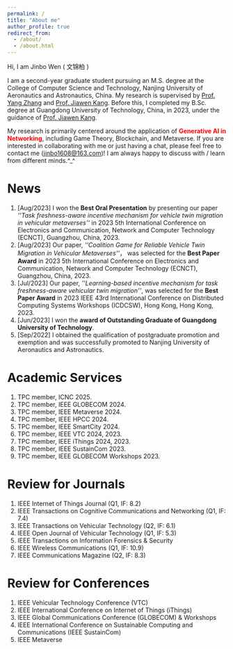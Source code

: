 ```yaml
---
permalink: /
title: "About me"
author_profile: true
redirect_from: 
  - /about/
  - /about.html
---
```


Hi, I am Jinbo Wen ( 文锦柏 )

I am a second-year graduate student pursuing an M.S. degree at the College of Computer Science and Technology, Nanjing University of Aeronautics and Astronautics, China. My research is supervised by [Prof. Yang Zhang](https://faculty.nuaa.edu.cn/yang/zh_CN/index.htm) and [Prof. Jiawen Kang](https://teacher.gdut.edu.cn/kangjiawen/zh_CN/index.htm). Before this, I completed my B.Sc. degree at Guangdong University of Technology, China, in 2023, under the guidance of [Prof. Jiawen Kang](https://teacher.gdut.edu.cn/kangjiawen/zh_CN/index.htm). <!--Currently, I work as a research assistant in [MetaX Lab](https://www.metaxlab.top/).-->

My research is primarily centered around the application of <span style="color:red;">**Generative AI in Networking**</span>, including Game Theory, Blockchain, and Metaverse. If you are interested in collaborating with me or just having a chat, please feel free to contact me (jinbo1608@163.com)! I am always happy to discuss with / learn from different minds.^_^

News
======
1. [Aug/2023] I won the **Best Oral Presentation** by presenting our paper *''Task freshness-aware incentive mechanism for vehicle twin migration in vehicular metaverses''* in 2023 5th International Conference on Electronics and Communication, Network and Computer Technology (ECNCT), Guangzhou, China, 2023.
2. [Aug/2023] Our paper, *''Coalition Game for Reliable Vehicle Twin Migration in Vehicular Metaverses''*， was selected for the **Best Paper Award** in 2023 5th International Conference on Electronics and Communication, Network and Computer Technology (ECNCT), Guangzhou, China, 2023.
3. [Jul/2023] Our paper, *''Learning-based incentive mechanism for task freshness-aware vehicular twin migration''*, was selected for the **Best Paper Award** in 2023 IEEE 43rd International Conference on Distributed Computing Systems Workshops (ICDCSW), Hong Kong, Hong Kong, 2023.
4. [Jun/2023] I won the **award of Outstanding Graduate of Guangdong University of Technology**.
5. [Sep/2022] I obtained the qualification of postgraduate promotion and exemption and was successfully promoted to Nanjing University of Aeronautics and Astronautics.

Academic Services
======
1. TPC member, ICNC 2025.
2. TPC member, IEEE GLOBECOM 2024.
3. TPC member, IEEE Metaverse 2024.
4. TPC member, IEEE HPCC 2024.
5. TPC member, IEEE SmartCity 2024.
6. TPC member, IEEE VTC 2024, 2023.
7. TPC member, IEEE iThings 2024, 2023.
8. TPC member, IEEE SustainCom 2023.
9. TPC member, IEEE GLOBECOM Workshops 2023.

Review for Journals
======
1.  IEEE Internet of Things Journal (Q1, IF: 8.2)
2.  IEEE Transactions on Cognitive Communications and Networking (Q1, IF: 7.4)
3.  IEEE Transactions on Vehicular Technology (Q2, IF: 6.1)
4.  IEEE Open Journal of Vehicular Technology (Q1, IF: 5.3)
5.  IEEE Transactions on Information Forensics & Security
6.  IEEE Wireless Communications (Q1, IF: 10.9)
7.  IEEE Communications Magazine (Q2, IF: 8.3)
<!-- 8.  EURASIP Journal on Wireless Communications and Networking -->
<!-- 9.  International Journal of Network Management -->
<!-- 10. Transactions on Emerging Telecommunications Technologies -->
<!-- 11. IEEE Transactions on Machine Learning in Communications and Networking -->
<!-- 12. IET Communications -->
<!-- 13. Expert Systems -->
<!-- 14. Software: Practice and Experience -->
<!-- 15. IEEE Data Descriptions-->
<!-- 16. Cybersecurity -->

Review for Conferences
======
1. IEEE Vehicular Technology Conference (VTC)
2. IEEE International Conference on Internet of Things (iThings)
3. IEEE Global Communications Conference (GLOBECOM) & Workshops
4. IEEE International Conference on Sustainable Computing and Communications (IEEE SustainCom)
5. IEEE Metaverse
